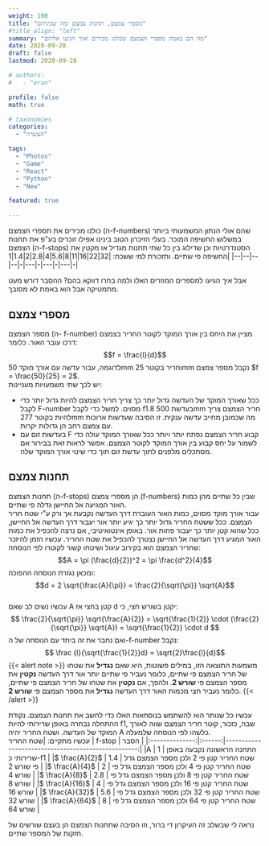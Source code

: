 ```yaml
---
weight: 100
title: "מספרי צמצם, תחנות צמצם ומה שביניהם"
#title_align: "left"
summary: "מה הם באמת מספרי הצמצם שכולנו מכירים ואיך הגיעו אליהם"
date: 2020-09-28
draft: false
lastmod: 2020-09-28

# authors: 
#   - "eran"

profile: false
math: true

# taxonomies
categories: 
  - "העשרה"

tags:
  - "Photos"
  - "Game"
  - "React"
  - "Python"
  - "New"

featured: true

---
```


כולנו מכירים את תספרי הצמצם (ה-f-numbers) שהם אולי הנתון המשמעותי ביותר במשלוש החשיפה המוכר. בעלי הזיכרון הטוב בינינו אפילו זוכרים בע"פ את תחנות הצמצם (ה-f-stops) הסטנדרטיות וכן שדילוג בין כל שתי תחנות מגדיל או מקטין את החשיפה פי שתיים. ותזכורת למי ששכח:
|32|22|16|11|8|5.6|4|2.8|2|1.4|1|
|--|--|--|--|-|---|-|---|-|---|-|

אבל איך הגיעו למספרים המוזרים האלו ולמה בחרו דווקא בהם? ההסבר דורש מעט מתמטיקה אבל הוא באמת לא מסובך.

## מספרי צמצם
מספר הצמצם (ה- f-number) מציין את היחס בין אורך המוקד לקוטר החריר בצמצם דרכו עובר האור. כלומר: $$f = \frac{l}{d}$$
לדוגמה, עבור עדשה עם אורך מוקד 50mm וחריר בקוטר 25mm נקבל מספר צמצם $f = \frac{50}{25} = 2$.  
יש לכך שתי משמעויות מעניינות:
* ככל שאורך המוקד של העדשה גדול יותר כך צריך חריר הצמצם להיות גדול יותר כדי לקבל F-number מסוים. למשל כדי לקבל f1.8 בעדשת 500mm חריר הצמצם צריך להיות בקוטר 277mm מה שכמובן מחייב עדשה ענקית. זו הסיבה שעדשות ארוכות עם צמצם רחב הן גדולות יקרות.
* בעדשות זום עם F קבוע חריר הצמצם נפתח יותר ויותר ככל שאורך המוקד עולה כדי לשמור על יחס קבוע בין אורך המוקד לקוטר הצמצם. אפשר לראות זאת בבירור אם מסתכלים מלפנים לתוך עדשת זום תוך כדי שינוי אורך המוקד שלה.

## תחנות צמצם
תחנות הצמצם (ה-f-stops) הן מספרי צמצם (f-numbers) שבין כל שתיים מהן כמות האור המגיעה אל החיישן גדלה פי שתיים.  
עבור אורך מוקד מסוים, כמות האור העוברת דרך העדשה נקבעת אך ורק ע"י שטח חריר הצמצם. ככל ששטח החריר גדול יותר כך יגיע יותר אור יעבור דרך העדשה אל החיישן, ככל שהוא קטן יותר כך יעבור פחות אור. באופן אינטואיטיבי, אם נרצה להכפיל את כמות האור המגיע דרך העדשה אל החיישן נצטרך להכפיל את שטח החריר. עכשיו הזמן להיזכר שחריר הצמצם הוא בקירוב עיגול ושיטחו קשור לקוטרו לפי הנוסחה: $$A = \pi (\frac{d}{2})^2 = \pi \frac{d^2}{4}$$ ומכאן נגזרת הנוסחה ההפוכה: $$d = 2 \sqrt{\frac{A}{\pi}} = \frac{2}{\sqrt{\pi}} \sqrt{A}$$  
עכשיו נשים לב שאם A קטן בחצי אז d יקטן בשורש חצי, כי: $$ \frac{2}{\sqrt{\pi}} \sqrt{\frac{A}{2}} = \sqrt{\frac{1}{2}} \cdot (\frac{2}{\sqrt{\pi}} \sqrt{A}) = \sqrt{\frac{1}{2}} \cdot d $$
ואם נחבר את זה ביחד עם הנוסחה של ה-f-number נקבל:$$ \frac {l}{\sqrt{\frac{1}{2}}d} = \sqrt{2}\frac{l}{d}$$
{{< alert note >}}
משמעות התוצאה הזו, במילים פשוטות, היא שאם **נגדיל** את שטחו של חריר הצמצם פי שתיים, כלומר נעביר פי שתיים יותר אור דרך העדשה **נקטין** את מספר הצמצם פי **שורש 2**. ולהפך, אם **נקטין** את שטחו של חריר הצמצם פי שתיים, כלומר נעביר חצי מכמות האור דרך העדשה **נגדיל** את מספר הצמצם פי **שורש 2**. 
{{< /alert >}}

עכשיו כל שנותר הוא להשתמש בנוסחאות האלו כדי לחשב את תחנות הצמצם. נקודת ההתחלה נבחרה באופן שרירותי להיות f1, שבה, כזכור, קוטר חריר הצמצם שווה לאורך המוקד של העדשה. ושטח החריר יהיה A כלשהו לפי הנוסחה שלמעלה.  
עכשיו מתקיים:
|שטח החריר       | f-stop | הסבר                                               |
|:--------------:|:------:|---------------------------------------------------:|
|A               | 1      | התחנה הראשונה נקבעה באופן שרירותי כ-f1             |
|$ \frac{A}{2}$  | 1.4    | שטח החריר קטן פי 2 ולכן מספר הצמצם גדל פי שורש 2   |
|$ \frac{A}{4}$  | 2      | שטח החריר קטן פי 4 ולכן מספר הצמצם גדל פי שורש 4   |
|$ \frac{A}{8}$  | 2.8    | שטח החריר קטן פי 8 ולכן מספר הצמצם גדל פי שורש 8   |
|$ \frac{A}{16}$ | 4      | שטח החריר קטן פי 16 ולכן מספר הצמצם גדל פי שורש 16 |
|$ \frac{A}{32}$ | 5.6    | שטח החריר קטן פי 32 ולכן מספר הצמצם גדל פי שורש 32 |
|$ \frac{A}{64}$ | 8      | שטח החריר קטן פי 64 ולכן מספר הצמצם גדל פי שורש 64 |


נראה לי שבשלב זה העיקרון די ברור, וזו הסיבה שתחנות הצמצם הן בעצם שורשים של חזקות של המספר שתיים.

  
  
    